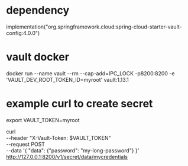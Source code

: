 # dependency
implementation("org.springframework.cloud:spring-cloud-starter-vault-config:4.0.0")

# vault docker
docker run --name vault --rm --cap-add=IPC_LOCK  -p8200:8200 -e 'VAULT_DEV_ROOT_TOKEN_ID=myroot' vault:1.13.1

# example curl to create secret
export VAULT_TOKEN=myroot

curl \
--header "X-Vault-Token: $VAULT_TOKEN" \
--request POST \
--data '{ "data": {"password": "my-long-password"} }' \
http://127.0.0.1:8200/v1/secret/data/mycredentials
